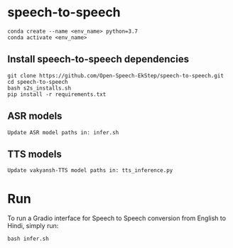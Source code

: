# speech-to-speech

```
conda create --name <env_name> python=3.7
conda activate <env_name>
```

## Install speech-to-speech dependencies

```
git clone https://github.com/Open-Speech-EkStep/speech-to-speech.git
cd speech-to-speech
bash s2s_installs.sh
pip install -r requirements.txt

```

## ASR models
```
Update ASR model paths in: infer.sh
```

## TTS models
```
Update vakyansh-TTS model paths in: tts_inference.py
```

# Run 

To run a Gradio interface for Speech to Speech conversion from English to Hindi, simply run:
```
bash infer.sh
```
